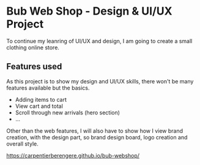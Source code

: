 # Bub Web Shop - Design & UI/UX Project

To continue my leanring of UI/UX and design, I am going to create a small clothing online store. 

## Features used
As this project is to show my design and UI/UX skills, there won't be many features available but the basics.   
- Adding items to cart
- View cart and total
- Scroll through new arrivals (hero section)
- ...  

Other than the web features, I will also have to show how I view brand creation, with the design part, so brand design board, logo creation and overall style. 

https://carpentierberengere.github.io/bub-webshop/
 

